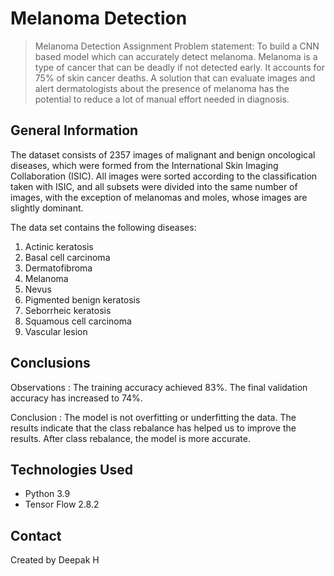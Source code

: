 # Melanoma Detection

> Melanoma Detection Assignment
Problem statement: To build a CNN based model which can accurately detect melanoma. Melanoma is a type of cancer that can be deadly if not detected early. It accounts for 75% of skin cancer deaths. A solution that can evaluate images and alert dermatologists about the presence of melanoma has the potential to reduce a lot of manual effort needed in diagnosis.


## General Information
The dataset consists of 2357 images of malignant and benign oncological diseases, which were formed from the International Skin Imaging Collaboration (ISIC). All images were sorted according to the classification taken with ISIC, and all subsets were divided into the same number of images, with the exception of melanomas and moles, whose images are slightly dominant.

The data set contains the following diseases:

1. Actinic keratosis
2. Basal cell carcinoma
3. Dermatofibroma
4. Melanoma
5. Nevus
6. Pigmented benign keratosis
7. Seborrheic keratosis
8. Squamous cell carcinoma
9. Vascular lesion


## Conclusions
Observations :
The training accuracy achieved 83%.
The final validation accuracy has increased to 74%.

Conclusion :
The model is not overfitting or underfitting the data.
The results indicate that the class rebalance has helped us to improve the results.
After class rebalance, the model is more accurate.

<!-- You don't have to answer all the questions - just the ones relevant to your project. -->


## Technologies Used
- Python 3.9
- Tensor Flow 2.8.2

<!-- As the libraries versions keep on changing, it is recommended to mention the version of library used in this project -->

## Contact
Created by Deepak H
